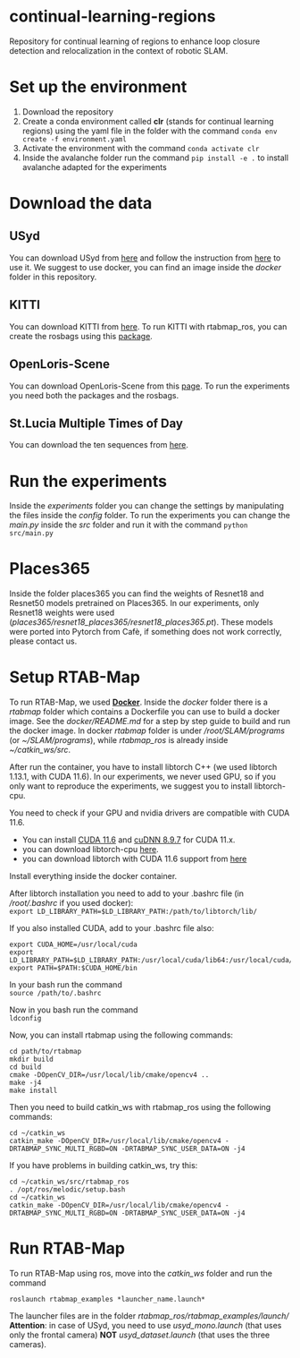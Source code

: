 # continual-learning-regions
Repository for continual learning of regions to enhance loop closure detection and relocalization in the context of robotic SLAM.

# Set up the environment
1. Download the repository
2. Create a conda environment called **clr** (stands for continual learning regions) using the yaml file in the folder with the command `conda env create -f environment.yaml`
3. Activate the environment with the command `conda activate clr`
4. Inside the avalanche folder run the command `pip install -e .` to install avalanche adapted for the experiments

# Download the data
## USyd
You can download USyd from [here](https://ieee-dataport.org/open-access/usyd-campus-dataset) and follow the instruction from [here](https://gitlab.acfr.usyd.edu.au/its/dataset_metapackage) to use it. We suggest to use docker, you can find an image inside the *docker* folder in this repository.  

## KITTI
You can download KITTI from [here](https://www.cvlibs.net/datasets/kitti/eval_odometry.php). To run KITTI with rtabmap_ros, you can create the rosbags using this [package](https://github.com/tomas789/kitti2bag).

## OpenLoris-Scene
You can download OpenLoris-Scene from this [page](https://lifelong-robotic-vision.github.io/dataset/scene.html). To run the experiments you need both the packages and the rosbags.

## St.Lucia Multiple Times of Day
You can download the ten sequences from [here](https://github.com/arrenglover/openfabmap/wiki/Datasets).

# Run the experiments
Inside the *experiments* folder you can change the settings by manipulating the files inside the *config* folder. To run the experiments you can change the *main.py* inside the *src* folder and run it with the command `python src/main.py`

# Places365
Inside the folder places365 you can find the weights of Resnet18 and Resnet50 models pretrained on Places365. In our experiments, only Resnet18 weights were used (*places365/resnet18_places365/resnet18_places365.pt*).
These models were ported into Pytorch from Cafè, if something does not work correctly, please contact us.

# Setup RTAB-Map
To run RTAB-Map, we used [**Docker**](https://www.docker.com/). Inside the *docker* folder there is a *rtabmap* folder which contains a Dockerfile you can use to build a docker image. See the *docker/README.md* for a step by step guide to build and run the docker image. In docker *rtabmap* folder is under */root/SLAM/programs* (or *~/SLAM/programs*), while *rtabmap_ros* is already inside *~/catkin_ws/src*.

After run the container, you have to install libtorch C++ (we used libtorch 1.13.1, with CUDA 11.6).
In our experiments, we never used GPU, so if you only want to reproduce the experiments, we suggest you to install libtorch-cpu.

You need to check if your GPU and nvidia drivers are compatible with CUDA 11.6.
* You can install [CUDA 11.6](https://developer.nvidia.com/cuda-11-6-0-download-archive?target_os=Linux) and [cuDNN 8.9.7](https://developer.nvidia.com/rdp/cudnn-archive) for CUDA 11.x.
* you can download libtorch-cpu [here](https://download.pytorch.org/libtorch/cpu/libtorch-shared-with-deps-1.13.1%2Bcpu.zip).
* you can download libtorch with CUDA 11.6 support from [here](https://download.pytorch.org/libtorch/cu116/libtorch-shared-with-deps-1.13.1%2Bcu116.zip)

Install everything inside the docker container.

After libtorch installation you need to add to your .bashrc file (in */root/.bashrc* if you used docker): <br/>
`export LD_LIBRARY_PATH=$LD_LIBRARY_PATH:/path/to/libtorch/lib/`

If you also installed CUDA, add to your .bashrc file also:
```
export CUDA_HOME=/usr/local/cuda
export LD_LIBRARY_PATH=$LD_LIBRARY_PATH:/usr/local/cuda/lib64:/usr/local/cuda/extras/CUPTI/lib64
export PATH=$PATH:$CUDA_HOME/bin
```

In your bash run the command <br/>
```source /path/to/.bashrc```

Now in you bash run the command <br/>
```ldconfig```

Now, you can install rtabmap using the following commands:
```
cd path/to/rtabmap
mkdir build
cd build
cmake -DOpenCV_DIR=/usr/local/lib/cmake/opencv4 .. 
make -j4 
make install
```

Then you need to build catkin_ws with rtabmap_ros using the following commands:
```  
cd ~/catkin_ws 
catkin_make -DOpenCV_DIR=/usr/local/lib/cmake/opencv4 -DRTABMAP_SYNC_MULTI_RGBD=ON -DRTABMAP_SYNC_USER_DATA=ON -j4
``` 
If you have problems in building catkin_ws, try this:

```  
cd ~/catkin_ws/src/rtabmap_ros 
. /opt/ros/melodic/setup.bash
cd ~/catkin_ws 
catkin_make -DOpenCV_DIR=/usr/local/lib/cmake/opencv4 -DRTABMAP_SYNC_MULTI_RGBD=ON -DRTABMAP_SYNC_USER_DATA=ON -j4
```

# Run RTAB-Map
To run RTAB-Map using ros, move into the *catkin_ws* folder and run the command 
```
roslaunch rtabmap_examples *launcher_name.launch*
```

The launcher files are in the folder *rtabmap_ros/rtabmap_examples/launch/* <br/>
**Attention**: in case of USyd, you need to use *usyd_mono.launch* (that uses only the frontal camera) **NOT** *usyd_dataset.launch* (that uses the three cameras). 

